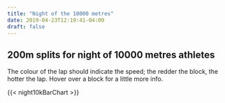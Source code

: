 ```yaml
---
title: "Night of the 10000 metres"
date: 2019-04-23T12:19:41-04:00
draft: false
---
```


## 200m splits for night of 10000 metres athletes
The colour of the lap should indicate the speed; the redder the block, the hotter the lap. Hover over 
a block for a little more info.

{{< night10kBarChart >}}

